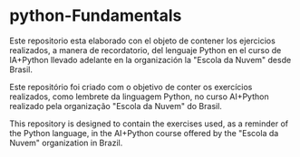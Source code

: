 # python-Fundamentals
Este repositorio esta elaborado con el objeto de contener los ejercicios realizados, a manera de recordatorio, del lenguaje Python en el curso de IA+Python llevado adelante en la organización la "Escola da Nuvem" desde Brasil.

Este repositório foi criado com o objetivo de conter os exercícios realizados, como lembrete da linguagem Python, no curso AI+Python realizado pela organização "Escola da Nuvem" do Brasil.

This repository is designed to contain the exercises used, as a reminder of the Python language, in the AI+Python course offered by the "Escola da Nuvem" organization in Brazil.
